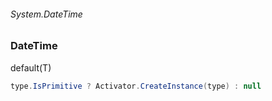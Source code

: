 ###### System.DateTime
### DateTime

default(T)
``` csharp
type.IsPrimitive ? Activator.CreateInstance(type) : null
```
